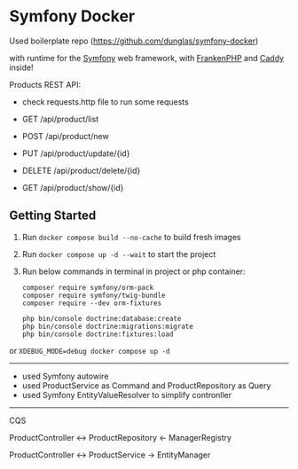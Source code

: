 # Symfony Docker
Used boilerplate repo (https://github.com/dunglas/symfony-docker)

 with runtime for the [Symfony](https://symfony.com) web framework,
with [FrankenPHP](https://frankenphp.dev) and [Caddy](https://caddyserver.com/) inside!

Products REST API:
- check requests.http file to run some requests


- GET /api/product/list
- POST /api/product/new
- PUT /api/product/update/{id} 
- DELETE /api/product/delete/{id} 
- GET /api/product/show/{id}

## Getting Started

1. Run `docker compose build --no-cache` to build fresh images
2. Run `docker compose up -d --wait` to start the project 
3. Run below commands in terminal in project or php container:

       composer require symfony/orm-pack 
       composer require symfony/twig-bundle 
       composer require --dev orm-fixtures

       php bin/console doctrine:database:create 
       php bin/console doctrine:migrations:migrate 
       php bin/console doctrine:fixtures:load


or `XDEBUG_MODE=debug docker compose up -d`

[//]: # (4. Run php bin/console doctrine:fixtures:load in php docker container)


------

* used Symfony autowire
* used ProductService as Command and ProductRepository as Query
* used Symfony EntityValueResolver to simplify contronller
----
CQS

ProductController <-> ProductRepository <- ManagerRegistry

ProductController <-> ProductService -> EntityManager
